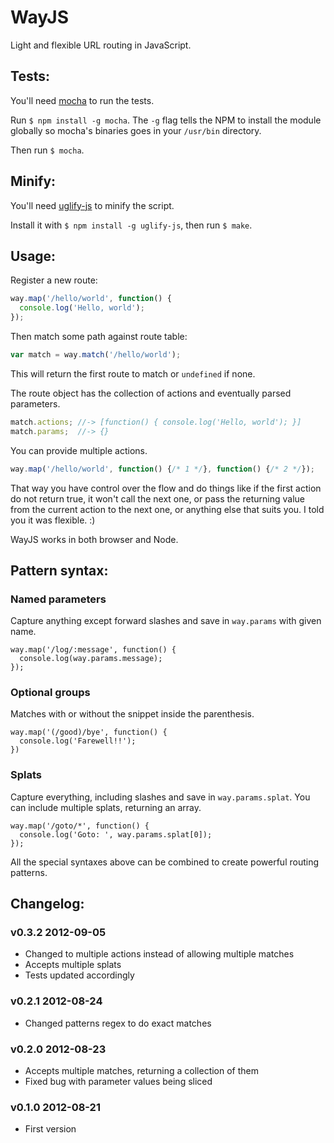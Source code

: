 # WayJS

Light and flexible URL routing in JavaScript.

## Tests:

You'll need [mocha](https://github.com/visionmedia/mocha) to run the tests.

Run `$ npm install -g mocha`. The `-g` flag tells the NPM to install the module globally so mocha's binaries goes in your `/usr/bin` directory.

Then run `$ mocha`.

## Minify:

You'll need [uglify-js](https://github.com/mishoo/UglifyJS) to minify the script.

Install it with `$ npm install -g uglify-js`, then run `$ make`.

## Usage:

Register a new route:

```javascript
way.map('/hello/world', function() {
  console.log('Hello, world');
});
```

Then match some path against route table:

```javascript
var match = way.match('/hello/world');
```

This will return the first route to match or `undefined` if none.

The route object has the collection of actions and eventually parsed parameters.

```javascript
match.actions; //-> [function() { console.log('Hello, world'); }]
match.params;  //-> {}
```

You can provide multiple actions.

```javascript
way.map('/hello/world', function() {/* 1 */}, function() {/* 2 */});
```

That way you have control over the flow and do things like if the first action do not return true, it won't call the next one, or pass the returning value from the current action to the next one, or anything else that suits you. I told you it was flexible. :)

WayJS works in both browser and Node.

## Pattern syntax:

### Named parameters

Capture anything except forward slashes and save in `way.params` with given name.

    way.map('/log/:message', function() {
      console.log(way.params.message);
    });

### Optional groups

Matches with or without the snippet inside the parenthesis.

    way.map('(/good)/bye', function() {
      console.log('Farewell!!');
    })

### Splats

Capture everything, including slashes and save in `way.params.splat`. You can include multiple splats, returning an array.

    way.map('/goto/*', function() {
      console.log('Goto: ', way.params.splat[0]);
    });

All the special syntaxes above can be combined to create powerful routing patterns.

## Changelog:

### v0.3.2 2012-09-05

- Changed to multiple actions instead of allowing multiple matches
- Accepts multiple splats
- Tests updated accordingly

### v0.2.1 2012-08-24

- Changed patterns regex to do exact matches

### v0.2.0 2012-08-23

- Accepts multiple matches, returning a collection of them
- Fixed bug with parameter values being sliced

### v0.1.0 2012-08-21

- First version
